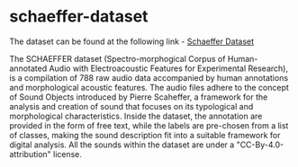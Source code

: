 # schaeffer-dataset

The dataset can be found at the following link - 
<a href="https://huggingface.co/datasets/dbschaeffer/schaeffer_thesis_corrected" target="_blank">Schaeffer Dataset</a>

The SCHAEFFER dataset (Spectro-morphogical Corpus of Human-annotated Audio with Electroacoustic Features for Experimental Research), is a compilation of 788 raw audio data accompanied by human annotations and morphological acoustic features. The audio files adhere to the concept of Sound Objects introduced by Pierre Scaheffer, a framework for the analysis and creation of sound that focuses on its typological and morphological characteristics. Inside the dataset, the annotation are provided in the form of free text, while the labels are pre-chosen from a list of classes, making the sound description fit into a suitable framework for digital analysis. All the sounds within the dataset are under a "CC-By-4.0-attribution" license.
